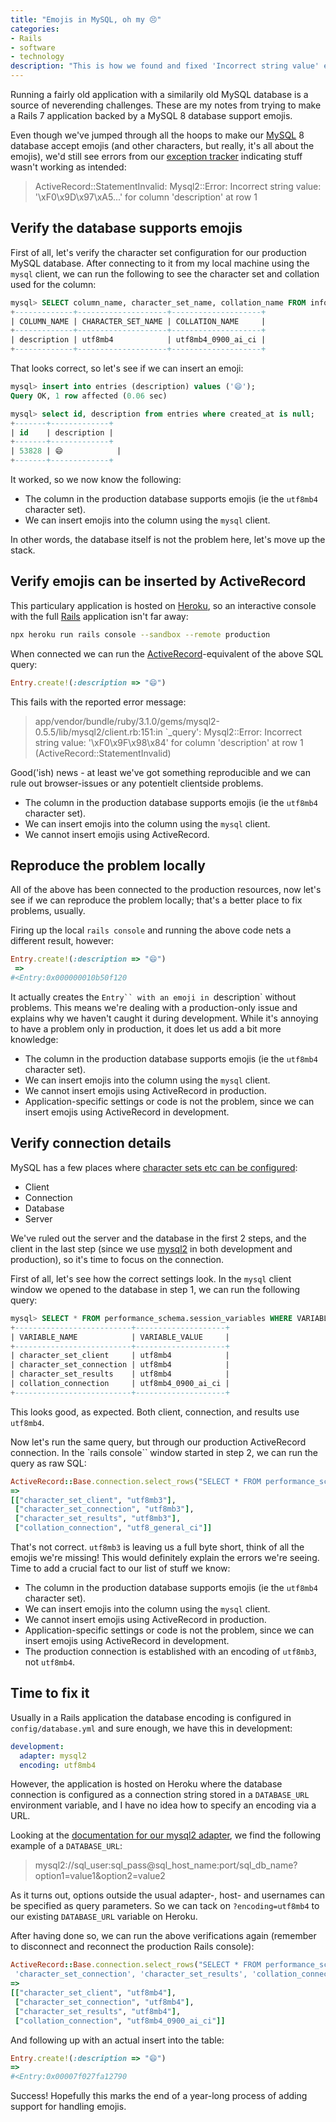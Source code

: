 ```yaml
---
title: "Emojis in MySQL, oh my 😣"
categories:
- Rails
- software
- technology
description: "This is how we found and fixed 'Incorrect string value' errors after adding support for emojis to our MySQL 8 database."
---
```


Running a fairly old application with a similarily old MySQL database is a source of neverending challenges. These are my notes from trying to make a Rails 7 application backed by a MySQL 8 database support emojis.

<!--more-->

Even though we've jumped through all the hoops to make our [MySQL](https://www.mysql.com/) 8 database accept emojis (and other characters, but really, it's all about the emojis), we'd still see errors from our [exception tracker](https://app.honeybadger.io/users/sign_up?referred_by=Jr7WdmPqBTTMJT3u) indicating stuff wasn't working as intended:

> ActiveRecord::StatementInvalid: Mysql2::Error: Incorrect string value: '\xF0\x9D\x97\xA5\...' for column 'description' at row 1

## Verify the database supports emojis

First of all, let's verify the character set configuration for our production MySQL database. After connecting to it from my local machine using the `mysql` client, we can run the following to see the character set and collation used for the column:

```sql
mysql> SELECT column_name, character_set_name, collation_name FROM information_schema.columns WHERE table_name = 'entries' and column_name='description';
+-------------+--------------------+--------------------+
| COLUMN_NAME | CHARACTER_SET_NAME | COLLATION_NAME     |
+-------------+--------------------+--------------------+
| description | utf8mb4            | utf8mb4_0900_ai_ci |
+-------------+--------------------+--------------------+
```

That looks correct, so let's see if we can insert an emoji:

```sql
mysql> insert into entries (description) values ('😄');
Query OK, 1 row affected (0.06 sec)

mysql> select id, description from entries where created_at is null;
+-------+-------------+
| id    | description |
+-------+-------------+
| 53828 | 😄            |
+-------+-------------+
```

It worked, so we now know the following:

- The column in the production database supports emojis (ie the `utf8mb4` character set).
- We can insert emojis into the column using the `mysql` client.

In other words, the database itself is not the problem here, let's move up the stack.

## Verify emojis can be inserted by ActiveRecord

This particulary application is hosted on [Heroku](https://heroku.com), so an interactive console with the full [Rails](https://rubyonrails.org/) application isn't far away:

```bash
npx heroku run rails console --sandbox --remote production
```

When connected we can run the [ActiveRecord](https://api.rubyonrails.org/classes/ActiveRecord/Base.html)-equivalent of the above SQL query:

```ruby
Entry.create!(:description => "😄")
```

This fails with the reported error message:

> app/vendor/bundle/ruby/3.1.0/gems/mysql2-0.5.5/lib/mysql2/client.rb:151:in `_query': Mysql2::Error: Incorrect string value: '\xF0\x9F\x98\x84' for column 'description' at row 1 (ActiveRecord::StatementInvalid)

Good('ish) news - at least we've got something reproducible and we can rule out browser-issues or any potentielt clientside problems.

- The column in the production database supports emojis (ie the `utf8mb4` character set).
- We can insert emojis into the column using the `mysql` client.
- We cannot insert emojis using ActiveRecord.

## Reproduce the problem locally

All of the above has been connected to the production resources, now let's see if we can reproduce the problem locally; that's a better place to fix problems, usually.

Firing up the local `rails console` and running the above code nets a different result, however:

```ruby
Entry.create!(:description => "😄")
 =>
#<Entry:0x000000010b50f120
```

It actually creates the `Entry`` with an emoji in `description` without problems. This means we're dealing with a production-only issue and explains why we haven't caught it during development. While it's annoying to have a problem only in production, it does let us add a bit more knowledge:

- The column in the production database supports emojis (ie the `utf8mb4` character set).
- We can insert emojis into the column using the `mysql` client.
- We cannot insert emojis using ActiveRecord in production.
- Application-specific settings or code is not the problem, since we can insert emojis using ActiveRecord in development.

## Verify connection details

MySQL has a few places where [character sets etc can be configured](https://dev.mysql.com/doc/refman/8.0/en/charset-connection.html):

- Client
- Connection
- Database
- Server

We've ruled out the server and the database in the first 2 steps, and the client in the last step (since we use [mysql2](https://github.com/brianmario/mysql2) in both development and production), so it's time to focus on the connection.

First of all, let's see how the correct settings look. In the `mysql` client window we opened to the database in step 1, we can run the following query:

```sql
mysql> SELECT * FROM performance_schema.session_variables WHERE VARIABLE_NAME IN (   'character_set_client', 'character_set_connection', 'character_set_results', 'collation_connection') ORDER BY VARIABLE_NAME;
+--------------------------+--------------------+
| VARIABLE_NAME            | VARIABLE_VALUE     |
+--------------------------+--------------------+
| character_set_client     | utf8mb4            |
| character_set_connection | utf8mb4            |
| character_set_results    | utf8mb4            |
| collation_connection     | utf8mb4_0900_ai_ci |
+--------------------------+--------------------+
```

This looks good, as expected. Both client, connection, and results use `utf8mb4`.

Now let's run the same query, but through our production ActiveRecord connection. In the `rails console`` window started in step 2, we can run the query as raw SQL:

```ruby
ActiveRecord::Base.connection.select_rows("SELECT * FROM performance_schema.session_variables WHERE VARIABLE_NAME IN ('character_set_client', 'character_set_connection', 'character_set_results', 'collation_connection') ORDER BY VARIABLE_NAME;")
=>
[["character_set_client", "utf8mb3"],
 ["character_set_connection", "utf8mb3"],
 ["character_set_results", "utf8mb3"],
 ["collation_connection", "utf8_general_ci"]]
```

That's not correct. `utf8mb3` is leaving us a full byte short, think of all the emojis we're missing! This would definitely explain the errors we're seeing. Time to add a crucial fact to our list of stuff we know:

- The column in the production database supports emojis (ie the `utf8mb4` character set).
- We can insert emojis into the column using the `mysql` client.
- We cannot insert emojis using ActiveRecord in production.
- Application-specific settings or code is not the problem, since we can insert emojis using ActiveRecord in development.
- The production connection is established with an encoding of `utf8mb3`, not `utf8mb4`.

## Time to fix it

Usually in a Rails application the database encoding is configured in `config/database.yml` and sure enough, we have this in development:

```yaml
development:
  adapter: mysql2
  encoding: utf8mb4
```

However, the application is hosted on Heroku where the database connection is configured as a connection string stored in a `DATABASE_URL` environment variable, and I have no idea how to specify an encoding via a URL.

Looking at the [documentation for our mysql2 adapter](https://github.com/brianmario/mysql2#using-active-records-database_url), we find the following example of a `DATABASE_URL`:

> mysql2://sql_user:sql_pass@sql_host_name:port/sql_db_name?option1=value1&option2=value2

As it turns out, options outside the usual adapter-, host- and usernames can be specified as query parameters. So we can tack on `?encoding=utf8mb4` to our existing `DATABASE_URL` variable on Heroku.

After having done so, we can run the above verifications again (remember to disconnect and reconnect the production Rails console):

```ruby
ActiveRecord::Base.connection.select_rows("SELECT * FROM performance_schema.session_variables WHERE VARIABLE_NAME IN ('character_set_client',
 'character_set_connection', 'character_set_results', 'collation_connection') ORDER BY VARIABLE_NAME;")
=>
[["character_set_client", "utf8mb4"],
 ["character_set_connection", "utf8mb4"],
 ["character_set_results", "utf8mb4"],
 ["collation_connection", "utf8mb4_0900_ai_ci"]]
```

And following up with an actual insert into the table:

```ruby
Entry.create!(:description => "😄")
=>
#<Entry:0x00007f027fa12790
```

Success! Hopefully this marks the end of a year-long process of adding support for handling emojis.
